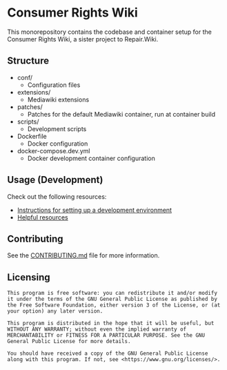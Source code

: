# Consumer Rights Wiki

This monorepository contains the codebase and container setup for the Consumer Rights Wiki, a sister project to Repair.Wiki.

## Structure
- conf/
  - Configuration files
- extensions/
  - Mediawiki extensions
- patches/
  - Patches for the default Mediawiki container, run at container build
- scripts/
  - Development scripts
- Dockerfile
  - Docker configuration
- docker-compose.dev.yml
  - Docker development container configuration

## Usage (Development)

Check out the following resources:

- [Instructions for setting up a development environment](https://github.com/Consumer-Rights-Wiki-Org/wiki)
- [Helpful resources](https://github.com/Consumer-Rights-Wiki-Org/wiki)
  
## Contributing

See the [CONTRIBUTING.md](https://github.com/Consumer-Rights-Wiki-Org/wiki) file for more information.

## Licensing

```
This program is free software: you can redistribute it and/or modify it under the terms of the GNU General Public License as published by the Free Software Foundation, either version 3 of the License, or (at your option) any later version.

This program is distributed in the hope that it will be useful, but WITHOUT ANY WARRANTY; without even the implied warranty of MERCHANTABILITY or FITNESS FOR A PARTICULAR PURPOSE. See the GNU General Public License for more details.

You should have received a copy of the GNU General Public License along with this program. If not, see <https://www.gnu.org/licenses/>.
```

